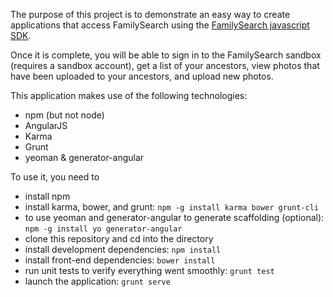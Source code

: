 The purpose of this project is to demonstrate an easy way to create applications that access FamilySearch
using the [FamilySearch javascript SDK](https://github.com/rootsdev/familysearch-javascript-sdk).

Once it is complete, you will be able to sign in to the FamilySearch sandbox (requires a sandbox account),
get a list of your ancestors, view photos that have been uploaded to your ancestors, and upload new photos.

This application makes use of the following technologies:

* npm (but not node)
* AngularJS
* Karma
* Grunt
* yeoman & generator-angular

To use it, you need to

* install npm
* install karma, bower, and grunt: `npm -g install karma bower grunt-cli`
* to use yeoman and generator-angular to generate scaffolding (optional): `npm -g install yo generator-angular`
* clone this repository and cd into the directory
* install development dependencies: `npm install`
* install front-end dependencies: `bower install`
* run unit tests to verify everything went smoothly: `grunt test`
* launch the application: `grunt serve`
